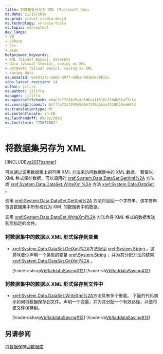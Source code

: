 ```yaml
---
title: 将数据集另存为 XML |Microsoft Docs
ms.date: 11/15/2016
ms.prod: visual-studio-dev14
ms.technology: vs-data-tools
ms.topic: conceptual
dev_langs:
- VB
- CSharp
- C++
- aspx
helpviewer_keywords:
- XML [Visual Basic], datasets
- data [Visual Studio], saving as XML
- datasets [Visual Basic], saving as XML
- saving data
ms.assetid: 68b8327c-ae05-49ff-b9ba-99183e70b52c
caps.latest.revision: 14
author: jillre
ms.author: jillfra
manager: jillfra
ms.openlocfilehash: e64c3c17934e5cdc5d6ca1f510c7164b86a77c1a
ms.sourcegitcommit: 6cfffa72af599a9d667249caaaa411bb28ea69fd
ms.translationtype: MT
ms.contentlocale: zh-CN
ms.lasthandoff: 09/02/2020
ms.locfileid: "72652862"
---
```

# <a name="save-a-dataset-as-xml"></a>将数据集另存为 XML
[!INCLUDE[vs2017banner](../includes/vs2017banner.md)]

可以通过调用数据集上的可用 XML 方法来访问数据集中的 XML 数据。 若要以 XML 格式保存数据，可以调用的 <xref:System.Data.DataSet.GetXml%2A> 方法或 <xref:System.Data.DataSet.WriteXml%2A> 方法 <xref:System.Data.DataSet> 。

 调用 <xref:System.Data.DataSet.GetXml%2A> 方法将返回一个字符串，该字符串包含数据集中所有格式为 XML 的数据表中的数据。

 调用 <xref:System.Data.DataSet.WriteXml%2A> 方法会将 XML 格式的数据发送到您指定的文件。

### <a name="to-save-the-data-in-a-dataset-as-xml-to-a-variable"></a>将数据集中的数据以 XML 形式保存到变量

- <xref:System.Data.DataSet.GetXml%2A>方法返回 <xref:System.String> 。这意味着你声明一个类型的变量 <xref:System.String> ，并为其分配方法的结果 <xref:System.Data.DataSet.GetXml%2A> 。

     [!code-csharp[VbRaddataSaving#12](../snippets/csharp/VS_Snippets_VBCSharp/VbRaddataSaving/CS/Class1.cs#12)]
     [!code-vb[VbRaddataSaving#12](../snippets/visualbasic/VS_Snippets_VBCSharp/VbRaddataSaving/VB/Class1.vb#12)]

### <a name="to-save-the-data-in-a-dataset-as-xml-to-a-file"></a>将数据集中的数据以 XML 形式保存到文件中

- <xref:System.Data.DataSet.WriteXml%2A>方法具有多个重载。 下面的代码演示如何将数据保存到文件。声明一个变量，并为其分配一个有效路径，以便将该文件保存到。

     [!code-csharp[VbRaddataSaving#13](../snippets/csharp/VS_Snippets_VBCSharp/VbRaddataSaving/CS/Class1.cs#13)]
     [!code-vb[VbRaddataSaving#13](../snippets/visualbasic/VS_Snippets_VBCSharp/VbRaddataSaving/VB/Class1.vb#13)]

## <a name="see-also"></a>另请参阅
 [将数据保存回数据库](../data-tools/save-data-back-to-the-database.md)
